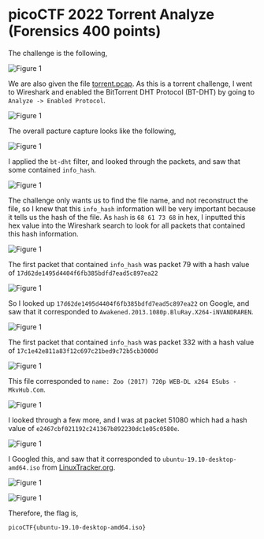 # picoCTF 2022 Torrent Analyze (Forensics 400 points)
The challenge is the following,

![Figure 1](img/challenge.png) 

We are also given the file [torrent.pcap](./torrent.pcap). As this is a torrent challenge, I went to Wireshark and enabled the BitTorrent DHT Protocol (BT-DHT) by going to `Analyze -> Enabled Protocol`.


![Figure 1](img/bt.png) 


The overall pacture capture looks like the following,


![Figure 1](img/pcap.png) 



I applied the `bt-dht` filter, and looked through the packets, and saw that some contained `info_hash`. 


![Figure 1](img/hash.png) 


The challenge only wants us to find the file name, and not reconstruct the file, so I knew that this `info_hash` information will be very important because it tells us the hash of the file. As `hash` is `68 61 73 68` in hex, I inputted this hex value into the Wireshark search to look for all packets that contained this hash information.

![Figure 1](img/hex.png) 

The first packet that contained `info_hash` was packet 79 with a hash value of `17d62de1495d4404f6fb385bdfd7ead5c897ea22`

![Figure 1](img/79.png) 

So I looked up `17d62de1495d4404f6fb385bdfd7ead5c897ea22` on Google, and saw that it corresponded to `Awakened.2013.1080p.BluRay.X264-iNVANDRAREN`.

![Figure 1](img/79file.png) 

The first packet that contained `info_hash` was packet 332 with a hash value of `17c1e42e811a83f12c697c21bed9c72b5cb3000d`

![Figure 1](img/332.png) 

This file corresponded to `name: Zoo (2017) 720p WEB-DL x264 ESubs - MkvHub.Com`.

![Figure 1](img/332file.png) 


I looked through a few more, and I was at packet 51080 which had a hash value of `e2467cbf021192c241367b892230dc1e05c0580e`. 

![Figure 1](img/isopacket.png) 


I Googled this, and saw that it corresponded to `ubuntu-19.10-desktop-amd64.iso` from [LinuxTracker.org](https://linuxtracker.org/index.php?page=torrent-details&id=e2467cbf021192c241367b892230dc1e05c0580e).

![Figure 1](img/google.png) 

![Figure 1](img/flag.png) 

Therefore, the flag is,

`picoCTF{ubuntu-19.10-desktop-amd64.iso}`

